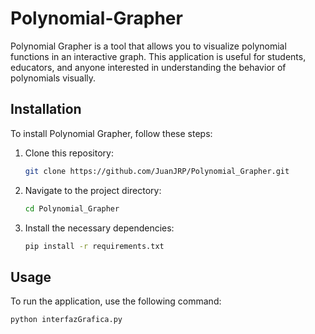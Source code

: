 # Polynomial-Grapher

Polynomial Grapher is a tool that allows you to visualize polynomial functions in an interactive graph. This application is useful for students, educators, and anyone interested in understanding the behavior of polynomials visually.

## Installation

To install Polynomial Grapher, follow these steps:

1. Clone this repository:
   ```bash
   git clone https://github.com/JuanJRP/Polynomial_Grapher.git

2. Navigate to the project directory:
    ```bash
    cd Polynomial_Grapher

3. Install the necessary dependencies:
    ```bash
    pip install -r requirements.txt

## Usage

To run the application, use the following command:
```bash
python interfazGrafica.py
